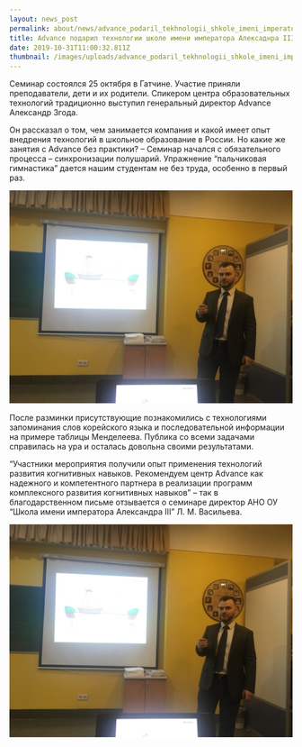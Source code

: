 ```yaml
---
layout: news_post
permalink: about/news/advance_podaril_tekhnologii_shkole_imeni_imperatora_Aleksandra_lll/index.html
title: Advance подарил технологии школе имени императора Алексаднра III
date: 2019-10-31T11:00:32.811Z
thumbnail: /images/uploads/advance_podaril_tekhnologii_shkole_imeni_imperatora_Aleksandra_lll-01.jpg
---
```

Семинар состоялся 25 октября в Гатчине. Участие приняли преподаватели, дети и их родители. Спикером центра образовательных технологий традиционно выступил генеральный директор Advance Александр Згода.

Он рассказал о том, чем занимается компания и какой имеет опыт внедрения технологий в школьное образование в России. Но какие же занятия с Advance без практики? – Семинар начался с обязательного процесса – синхронизации полушарий. Упражнение “пальчиковая гимнастика” дается нашим студентам не без труда, особенно в первый раз.

![](/images/uploads/advance_podaril_tekhnologii_shkole_imeni_imperatora_Aleksandra_lll-02.jpg)

После разминки присутствующие познакомились с технологиями запоминания слов корейского языка и последовательной информации на примере таблицы Менделеева. Публика со всеми задачами справилась на ура и осталась довольна своими результатами.

“Участники мероприятия получили опыт применения технологий развития когнитивных навыков. Рекомендуем центр Advance как надежного и компетентного партнера в реализации программ комплексного развития когнитивных навыков” – так в благодарственном письме отзывается о семинаре директор АНО ОУ “Школа имени императора Александра III” Л. М. Васильева.

![](/images/uploads/advance_podaril_tekhnologii_shkole_imeni_imperatora_Aleksandra_lll-02.jpg)